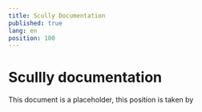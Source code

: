 ```yaml
---
title: Scully Documentation
published: true
lang: en
position: 100
---
```


# Scullly documentation

This document is a placeholder, this position is taken by
